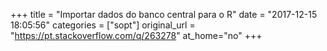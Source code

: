 +++
title = "Importar dados do banco central para o R"
date = "2017-12-15 18:05:56"
categories = ["sopt"]
original_url = "https://pt.stackoverflow.com/q/263278"
at_home="no"
+++

